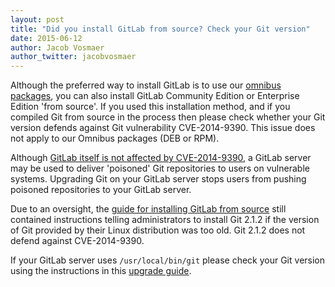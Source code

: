 ```yaml
---
layout: post
title: "Did you install GitLab from source? Check your Git version"
date: 2015-06-12
author: Jacob Vosmaer
author_twitter: jacobvosmaer
---
```


Although the preferred way to install GitLab is to use our [omnibus
packages](/downloads), you can also install GitLab Community Edition or
Enterprise Edition 'from source'. If you used this installation method, and if
you compiled Git from source in the process then please check whether your Git
version defends against Git vulnerability CVE-2014-9390. This issue does not
apply to our Omnibus packages (DEB or RPM).

<!-- more -->

Although [GitLab itself is not affected by
CVE-2014-9390](/2014/12/19/gitlab-not-affected-by-CVE-2014-9390-git-vulnerability/),
a GitLab server may be used to deliver 'poisoned' Git repositories to users on
vulnerable systems. Upgrading Git on your GitLab server stops users from
pushing poisoned repositories to your GitLab server.

Due to an oversight, the [guide for installing GitLab from
source](https://gitlab.com/gitlab-org/gitlab-ce/blob/master/doc/install/installation.md)
still contained instructions telling administrators to install Git 2.1.2 if the
version of Git provided by their Linux distribution was too old. Git 2.1.2 does
not defend against CVE-2014-9390.

If your GitLab server uses `/usr/local/bin/git` please check your Git version
using the instructions in this [upgrade
guide](https://gitlab.com/gitlab-org/gitlab-ce/blob/master/doc/update/7.11-to-7.12.md#0-double-check-your-git-version).
